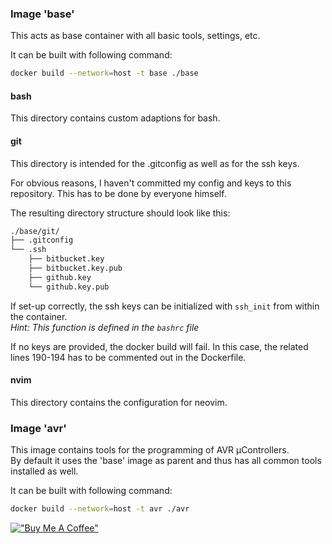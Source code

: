 
### Image 'base'

This acts as base container with all basic tools, settings, etc.

It can be built with following command:

```bash
docker build --network=host -t base ./base
```

#### bash

This directory contains custom adaptions for bash.

#### git

This directory is intended for the .gitconfig as well as for the ssh keys.

For obvious reasons, I haven't committed my config and keys to this repository.
This has to be done by everyone himself.

The resulting directory structure should look like this:

```bash
./base/git/
├── .gitconfig
└── .ssh
    ├── bitbucket.key
    ├── bitbucket.key.pub
    ├── github.key
    └── github.key.pub
```

If set-up correctly, the ssh keys can be initialized with `ssh_init` from within the container. \
*Hint: This function is defined in the `bashrc` file*

If no keys are provided, the docker build will fail.
In this case, the related lines 190-194 has to be commented out in the Dockerfile.

#### nvim

This directory contains the configuration for neovim.


### Image 'avr'

This image contains tools for the programming of AVR µControllers. \
By default it uses the 'base' image as parent and thus has all common tools installed as well.

It can be built with following command:

```bash
docker build --network=host -t avr ./avr
```


[!["Buy Me A Coffee"](https://www.buymeacoffee.com/assets/img/custom_images/orange_img.png)](https://www.buymeacoffee.com/guenterfischer)

